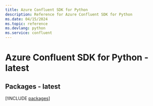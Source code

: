 ```yaml
---
title: Azure Confluent SDK for Python
description: Reference for Azure Confluent SDK for Python
ms.date: 04/15/2024
ms.topic: reference
ms.devlang: python
ms.service: confluent
---
```

# Azure Confluent SDK for Python - latest
## Packages - latest
[!INCLUDE [packages](confluent-index.md)]
